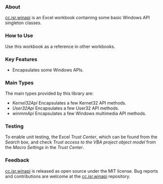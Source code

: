 ### About

[cc.isr.winapi] is an Excel workbook containing some basic Windows API singleton classes.

### How to Use

Use this workbook as a reference in other workbooks.

### Key Features

* Encapsulates some Windows APIs.

### Main Types

The main types provided by this library are:

* _Kernel32Api_ Encapsulates a few Kernet32 API methods.
* _User32Api_ Encapsulates a few User32 API methods.
* _winmmApi_ Encapsulates a few Windows multimedia API methods.

### Testing

To enable unit testing, the Excel _Trust Center_, which can be found from the _Search_ box, and check _Trust access to the VBA project object model_ from the _Macro Settings_ in the _Trust Center_.  

### Feedback

[cc.isr.winapi] is released as open source under the MIT license.
Bug reports and contributions are welcome at the [cc.isr.winapi] repository.

[cc.isr.winapi]: https://github.com/ATECoder/vba.iot.tcp/scr/winapi
